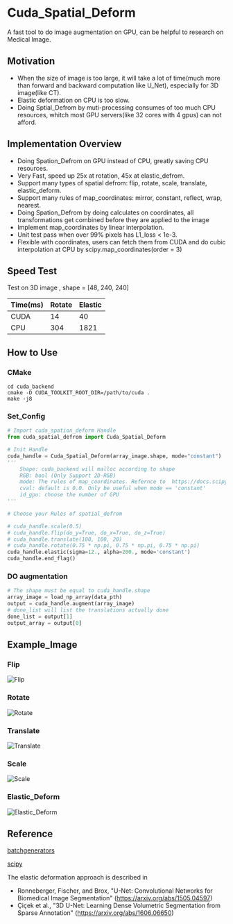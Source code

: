 # Cuda_Spatial_Deform

A fast tool to do image augmentation on GPU, can be helpful to research on Medical Image.

## Motivation
- When the size of image is too large, it will take a lot of time(much more than forward and backward computation like U_Net), especially for 3D image(like CT).
- Elastic deformation on CPU is too slow.
- Doing Sptial_Defrom by muti-processing consumes of too much CPU resources, whitch most GPU servers(like 32 cores with 4 gpus) can not afford.

## Implementation Overview
- Doing Spation_Defrom on GPU instead of CPU, greatly saving CPU resources.
- Very Fast, speed up 25x at rotation, 45x at elastic_defrom.
- Support many types of spatial defrom: flip, rotate, scale, translate, elastic_deform.
- Support many rules of map_coordinates: mirror, constant, reflect, wrap, nearest.
- Doing Spation_Defrom by doing calculates on coordinates, all transformations get combined before they are applied to the image
- Implement map_coordinates by linear interpolation.
- Unit test pass when over 99% pixels has L1_loss < 1e-3.
- Flexible with coordinates, users can fetch them from CUDA and do cubic interpolation at CPU by scipy.map_coordinates(order = 3)

## Speed Test
Test on 3D image , shape = [48, 240, 240]

Time(ms) | Rotate | Elastic
---  | --- | ---
CUDA | 14 | 40
CPU | 304 | 1821

## How to Use

### CMake
```shell
cd cuda_backend
cmake -D CUDA_TOOLKIT_ROOT_DIR=/path/to/cuda .
make -j8
```

### Set_Config
```python
# Import cuda_spation_deform Handle
from cuda_spatial_defrom import Cuda_Spatial_Deform

# Init Handle
cuda_handle = Cuda_Spatial_Deform(array_image.shape, mode="constant")
'''
    Shape: cuda_backend will malloc according to shape
    RGB: bool (Only Support 2D-RGB)
    mode: The rules of map_coordinates. Refernce to  https://docs.scipy.org/doc/scipy/reference/generated/scipy.ndimage.map_coordinates.html
    cval: default is 0.0. Only be useful when mode == 'constant'
    id_gpu: choose the number of GPU
'''

# Choose your Rules of spatial_defrom

# cuda_handle.scale(0.5)
# cuda_handle.flip(do_y=True, do_x=True, do_z=True)
# cuda_handle.translate(100, 100, 20)
# cuda_handle.rotate(0.75 * np.pi, 0.75 * np.pi, 0.75 * np.pi)
cuda_handle.elastic(sigma=12., alpha=200., mode='constant')
cuda_handle.end_flag()
```

### DO augmentation
```python
# The shape must be equal to cuda_handle.shape
array_image = load_np_array(data_pth)
output = cuda_handle.augment(array_image)
# done_list will list the translations actually done
done_list = output[1]
output_array = output[0]
```

## Example_Image

### Flip
![Flip](https://github.com/qsyao/cuda_spatial_defrom/blob/master/data/Daenerys_Flip.jpg)
### Rotate
![Rotate](https://github.com/qsyao/cuda_spatial_defrom/blob/master/data/Daenerys_Rotate.jpg)
### Translate
![Translate](https://github.com/qsyao/cuda_spatial_defrom/blob/master/data/Daenerys_Translate.jpg)
### Scale
![Scale](https://github.com/qsyao/cuda_spatial_defrom/blob/master/data/Daenerys_Scale.jpg)
### Elastic_Deform
![Elastic_Deform](https://github.com/qsyao/cuda_spatial_defrom/blob/master/data/Daenerys_Elastic.jpg)
## Reference
[batchgenerators](https://github.com/MIC-DKFZ/batchgenerators)

[scipy](https://github.com/scipy/scipy)

The elastic deformation approach is described in
*   Ronneberger, Fischer, and Brox, "U-Net: Convolutional Networks for Biomedical
    Image Segmentation" (<https://arxiv.org/abs/1505.04597>)
*   Çiçek et al., "3D U-Net: Learning Dense Volumetric
    Segmentation from Sparse Annotation" (<https://arxiv.org/abs/1606.06650>)
